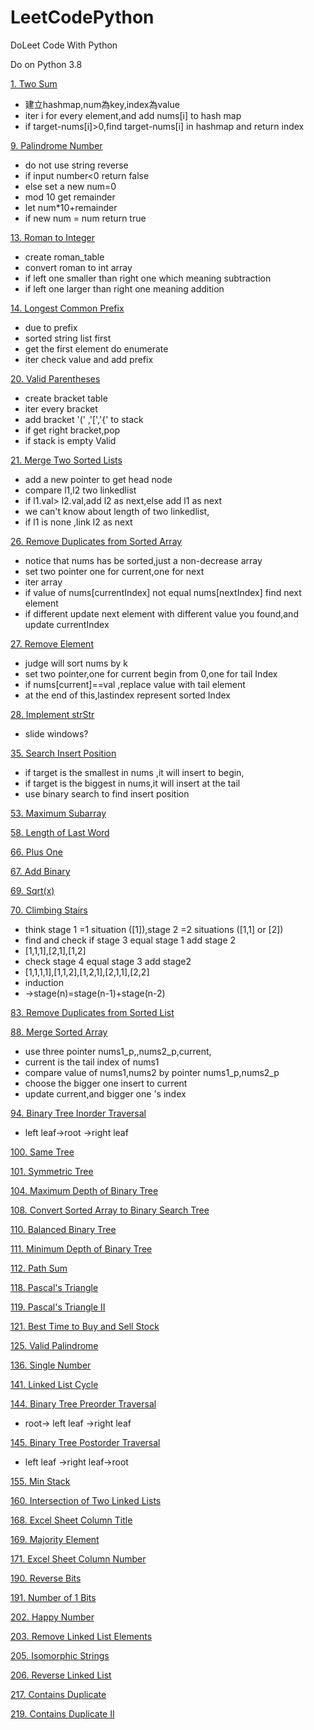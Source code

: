 # LeetCodePython
DoLeet Code With Python

Do on Python 3.8

[1. Two Sum](src/TwoSum.py)

* 建立hashmap,num為key,index為value
* iter i for every element,and add nums[i] to hash map
* if target-nums[i]>0,find target-nums[i] in hashmap and return index

[9. Palindrome Number](src/PalindromeNumber.py)
* do not use string reverse
* if input number<0 return false
* else set a new num=0
* mod 10 get remainder
* let num*10+remainder
* if new num = num return true


[13. Roman to Integer](src/RomantoInteger.py)

* create roman_table
* convert roman to int array
* if left one smaller than right one which meaning subtraction
* if left one larger than right one meaning addition

[14. Longest Common Prefix](src/LongestCommonPrefix.py)

* due to prefix 
* sorted string list first
* get the first element do enumerate
* iter check value and add prefix

[20. Valid Parentheses](src/ValidParentheses.py)

* create bracket table
* iter every bracket
* add bracket '(' ,'[','{' to stack
* if get right bracket,pop
* if stack is empty Valid

[21. Merge Two Sorted Lists](src/MergeTwoSortedLists.py)

* add a new pointer to get head node
* compare l1,l2 two linkedlist
* if l1.val> l2.val,add l2 as next,else add l1 as next
* we can't know about length of two linkedlist,
* if l1 is none ,link l2 as next

[26. Remove Duplicates from Sorted Array](src/RemoveDuplicatesfromSortedArray.py)

* notice that nums has be sorted,just a non-decrease array
* set two pointer one for current,one for next
* iter array 
* if value of nums[currentIndex] not equal nums[nextIndex] find next element
* if different update next element with different value you found,and update currentIndex

[27. Remove Element](src/RemoveElement.py)

* judge will sort nums by k
* set two pointer,one for current begin from 0,one for tail Index
* if nums[current]==val ,replace value with tail element
* at the end of this,lastindex represent sorted Index

[28. Implement strStr](src/ImplementstrStr.py)

* slide windows?

[35. Search Insert Position](src/SearchInsertPosition.py)

* if target is the smallest in nums ,it will insert to begin,
* if target is the biggest in nums,it will insert at the tail
* use binary search to find insert position

[53. Maximum Subarray](src/MaximumSubarray.py)

[58. Length of Last Word](src/LengthofLastWord.py)

[66. Plus One](src/PlusOne.py)

[67. Add Binary](src/AddBinary.py)

[69. Sqrt(x)](src/Sqrt.py)

[70. Climbing Stairs](src/ClimbingStairs.py)

* think stage 1 =1 situation ([1]),stage 2 =2 situations ([1,1] or [2])
* find and check if stage 3 equal stage 1 add stage 2
* [1,1,1],[2,1],[1,2]
* check stage 4 equal stage 3 add stage2
* [1,1,1,1],[1,1,2],[1,2,1],[2,1,1],[2,2]
* induction
* ->stage(n)=stage(n-1)+stage(n-2)


[83. Remove Duplicates from Sorted List](src/RemoveDuplicatesfromSortedList.py)

[88. Merge Sorted Array](src/MergeSortedArray.py)

* use three pointer nums1_p,,nums2_p,current,
* current is the tail index of nums1
* compare value of nums1,nums2 by pointer nums1_p,nums2_p
* choose the bigger one insert to current
* update current,and bigger one 's index

[94. Binary Tree Inorder Traversal](src/BinaryTreeInorderTraversal.py)

* left leaf->root ->right leaf

[100. Same Tree](src/SameTree.py)

[101. Symmetric Tree](src/SymmetricTree.py)

[104. Maximum Depth of Binary Tree]()

[108. Convert Sorted Array to Binary Search Tree]()

[110. Balanced Binary Tree]()

[111. Minimum Depth of Binary Tree]()

[112. Path Sum]()

[118. Pascal's Triangle]()

[119. Pascal's Triangle II]()

[121. Best Time to Buy and Sell Stock]()

[125. Valid Palindrome]()

[136. Single Number]()

[141. Linked List Cycle]()

[144. Binary Tree Preorder Traversal]()

* root-> left leaf ->right leaf

[145. Binary Tree Postorder Traversal]()

* left leaf ->right leaf->root

[155. Min Stack]()

[160. Intersection of Two Linked Lists]()

[168. Excel Sheet Column Title]()

[169. Majority Element]()

[171. Excel Sheet Column Number]()

[190. Reverse Bits]()

[191. Number of 1 Bits]()

[202. Happy Number]()

[203. Remove Linked List Elements]()

[205. Isomorphic Strings]()

[206. Reverse Linked List]()

[217. Contains Duplicate]()

[219. Contains Duplicate II]()